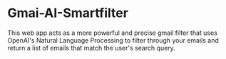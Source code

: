 # Gmai-AI-Smartfilter
This web app acts as a more powerful and precise gmail filter that uses OpenAI's Natural Language Processing to filter through your emails and return a list of emails that match the user's search query.
